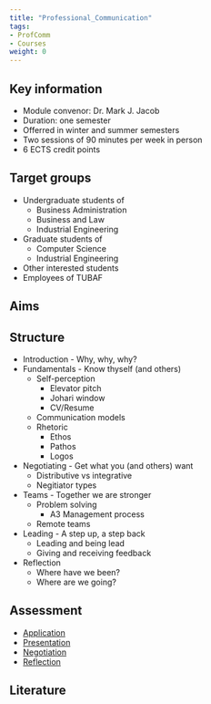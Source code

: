 ```yaml
---
title: "Professional_Communication"
tags:
- ProfComm
- Courses
weight: 0
---
```


## Key information
- Module convenor: Dr. Mark J. Jacob
- Duration: one semester
- Offerred in winter and summer semesters
- Two sessions of 90 minutes per week in person
- 6 ECTS credit points 
## Target groups
- Undergraduate students of
	- Business Administration
	- Business and Law
	- Industrial Engineering
- Graduate students of
	- Computer Science
	- Industrial Engineering
- Other interested students
- Employees of TUBAF
## Aims
## Structure
- Introduction - Why, why, why?
- Fundamentals - Know thyself (and others)
	- Self-perception
		- Elevator pitch
		- Johari window
		- CV/Resume
	- Communication models
	- Rhetoric
		- Ethos
		- Pathos
		- Logos
- Negotiating - Get what you (and others) want
	- Distributive vs integrative
	- Negitiator types
- Teams - Together we are stronger
	- Problem solving
		- A3 Management process
	- Remote teams
- Leading - A step up, a step back
	- Leading and being lead
	- Giving and receiving feedback
- Reflection
	- Where have we been?
	- Where are we going?
## Assessment
- [Application](Application.md)
- [Presentation](Presentation.md)
- [Negotiation](Negotiation.md)
- [Reflection](Reflection.md)
## Literature


